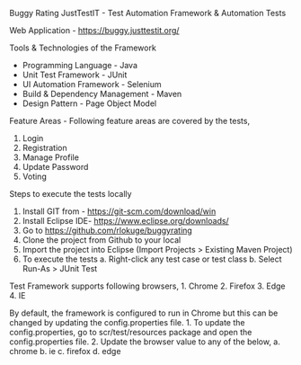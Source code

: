 Buggy Rating JustTestIT - Test Automation Framework & Automation Tests

Web Application - https://buggy.justtestit.org/

Tools & Technologies of the Framework 
- Programming Language - Java
- Unit Test Framework - JUnit 
- UI Automation Framework - Selenium 
- Build & Dependency Management - Maven 
- Design Pattern - Page Object Model 

Feature Areas - Following feature areas are covered by the tests, 
1. Login
2. Registration 
3. Manage Profile
4. Update Password
5. Voting 

Steps to execute the tests locally

1. Install GIT from - https://git-scm.com/download/win 
2. Install Eclipse IDE- https://www.eclipse.org/downloads/
3. Go to https://github.com/rlokuge/buggyrating
4. Clone the project from Github to your local 
5. Import the project into Eclipse (Import Projects > Existing Maven Project)
6. To execute the tests 
        a. Right-click any test case or test class 
        b. Select Run-As > JUnit Test

Test Framework supports following browsers, 
        1. Chrome
        2. Firefox
        3. Edge
        4. IE
        
By default, the framework is configured to run in Chrome but this can be changed by updating the config.properties file. 
        1. To update the config.properties, go to scr/test/resources package and open the config.properties file. 
        2. Update the browser value to any of the below, 
                a. chrome
                b. ie
                c. firefox
                d. edge
